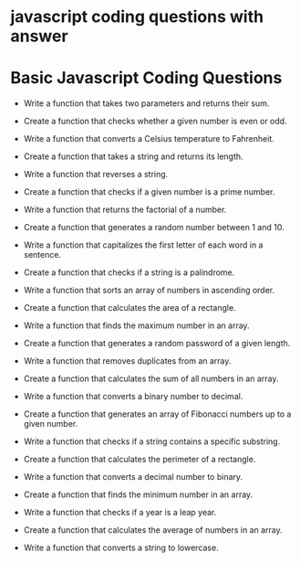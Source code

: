 # javascript coding questions with answer 

# Basic Javascript Coding Questions 

- Write a function that takes two parameters and returns their sum. 

- Create a function that checks whether a given number is even or odd. 

- Write a function that converts a Celsius temperature to Fahrenheit. 

- Create a function that takes a string and returns its length. 

- Write a function that reverses a string. 

- Create a function that checks if a given number is a prime number. 

- Write a function that returns the factorial of a number. 

- Create a function that generates a random number between 1 and 10. 

- Write a function that capitalizes the first letter of each word in a sentence. 

- Create a function that checks if a string is a palindrome. 

- Write a function that sorts an array of numbers in ascending order. 

- Create a function that calculates the area of a rectangle. 

- Write a function that finds the maximum number in an array. 

- Create a function that generates a random password of a given length. 

- Write a function that removes duplicates from an array. 

- Create a function that calculates the sum of all numbers in an array. 

- Write a function that converts a binary number to decimal. 

- Create a function that generates an array of Fibonacci numbers up to a given number.
 - Write a function that checks if a string contains a specific substring.
- Create a function that calculates the perimeter of a rectangle.
- Write a function that converts a decimal number to binary.
- Create a function that finds the minimum number in an array.
- Write a function that checks if a year is a leap year.
- Create a function that calculates the average of numbers in an array.
- Write a function that converts a string to lowercase.
